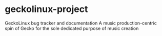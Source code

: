 # geckolinux-project
GeckoLinux bug tracker and documentation
A music production-centric spin of Gecko for the sole dedicated purpose of music creation
